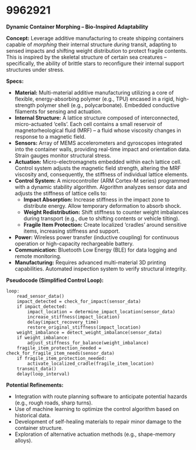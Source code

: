 # 9962921

**Dynamic Container Morphing – Bio-Inspired Adaptability**

**Concept:** Leverage additive manufacturing to create shipping containers capable of *morphing* their internal structure *during* transit, adapting to sensed impacts and shifting weight distribution to protect fragile contents. This is inspired by the skeletal structure of certain sea creatures – specifically, the ability of brittle stars to reconfigure their internal support structures under stress.

**Specs:**

*   **Material:** Multi-material additive manufacturing utilizing a core of flexible, energy-absorbing polymer (e.g., TPU) encased in a rigid, high-strength polymer shell (e.g., polycarbonate).  Embedded conductive filaments for sensing and actuation.
*   **Internal Structure:**  A lattice structure composed of interconnected, micro-actuated ‘cells’.  Each cell contains a small reservoir of magnetorheological fluid (MRF) – a fluid whose viscosity changes in response to a magnetic field.
*   **Sensors:** Array of MEMS accelerometers and gyroscopes integrated into the container walls, providing real-time impact and orientation data.  Strain gauges monitor structural stress.
*   **Actuation:** Micro-electromagnets embedded within each lattice cell.  Control system adjusts the magnetic field strength, altering the MRF viscosity and, consequently, the stiffness of individual lattice elements.
*   **Control System:** A microcontroller (ARM Cortex-M series) programmed with a dynamic stability algorithm.  Algorithm analyzes sensor data and adjusts the stiffness of lattice cells to:
    *   **Impact Absorption:**  Increase stiffness in the impact zone to distribute energy.  Allow temporary deformation to absorb shock.
    *   **Weight Redistribution:** Shift stiffness to counter weight imbalances during transport (e.g., due to shifting contents or vehicle tilting).
    *   **Fragile Item Protection:**  Create localized ‘cradles’ around sensitive items, increasing stiffness and support.
*   **Power:** Wireless power transfer (inductive coupling) for continuous operation or high-capacity rechargeable battery.
*   **Communication:** Bluetooth Low Energy (BLE) for data logging and remote monitoring.
*   **Manufacturing:** Requires advanced multi-material 3D printing capabilities.  Automated inspection system to verify structural integrity.

**Pseudocode (Simplified Control Loop):**

```
loop:
    read_sensor_data()
    impact_detected = check_for_impact(sensor_data)
    if impact_detected:
        impact_location = determine_impact_location(sensor_data)
        increase_stiffness(impact_location)
        delay(impact_recovery_time)
        restore_original_stiffness(impact_location)
    weight_imbalance = detect_weight_imbalance(sensor_data)
    if weight_imbalance:
        adjust_stiffness_for_balance(weight_imbalance)
    fragile_item_protection_needed = check_for_fragile_item_needs(sensor_data)
    if fragile_item_protection_needed:
        activate_localized_cradle(fragile_item_location)
    transmit_data()
    delay(loop_interval)
```

**Potential Refinements:**

*   Integration with route planning software to anticipate potential hazards (e.g., rough roads, sharp turns).
*   Use of machine learning to optimize the control algorithm based on historical data.
*   Development of self-healing materials to repair minor damage to the container structure.
*   Exploration of alternative actuation methods (e.g., shape-memory alloys).